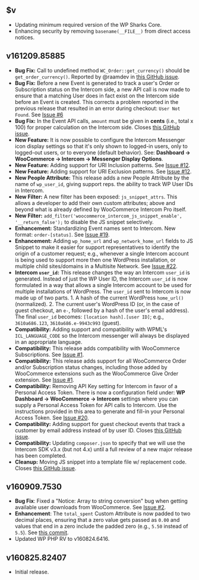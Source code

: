 ## $v

- Updating minimum required version of the WP Sharks Core.
- Enhancing security by removing `basename(__FILE__)` from direct access notices.

## v161209.85885

- **Bug Fix:** Call to undefined method `WC_Order::get_currency()` should be `get_order_currency()`. Reported by @raamdev in [this GitHub issue](https://github.com/websharks/woocommerce-intercom-pro/issues/4).
- **Bug Fix:** Before a new Event is generated to track a user's Order or Subscription status on the Intercom side, a new API call is now made to ensure that a matching User does in fact exist on the Intercom side before an Event is created. This corrects a problem reported in the previous release that resulted in an error during checkout: `User Not Found`. See [Issue #6](https://github.com/websharks/woocommerce-intercom-pro/issues/6#issuecomment-263278631)
- **Bug Fix:** In the Event API calls, `amount` must be given in **cents** (i.e., total x 100) for proper calculation on the Intercom side. Closes [this GitHub issue](https://github.com/websharks/woocommerce-intercom-pro/issues/17).
- **New Feature:** It is now possible to configure the Intercom Messenger icon display settings so that it's only shown to logged-in users, only to logged-out users, or to everyone (default behavior). See: **Dashboard → WooCommerce → Intercom → Messenger Display Options**.
- **New Feature:** Adding support for URI Inclusion patterns. See [Issue #12](https://github.com/websharks/woocommerce-intercom-pro/issues/12).
- **New Feature:** Adding support for URI Exclusion patterns. See [Issue #12](https://github.com/websharks/woocommerce-intercom-pro/issues/12).
- **New People Attribute:** This release adds a new People Attribute by the name of `wp_user_id`, giving support reps. the ability to track WP User IDs in Intercom.
- **New Filter:** A new filter has been exposed: `js_snippet_attrs`. This allows a developer to add their own custom attributes; above and beyond what is already defined by WooCommerce Intercom Pro itself.
- **New Filter:** `add_filter('woocommerce_intercom_js_snippet_enable', '__return_false');` to disable the JS snippet selectively.
- **Enhancement:** Standardizing Event names sent to Intercom. New format: `order-[status]`. See [Issue #19](https://github.com/websharks/woocommerce-intercom-pro/issues/19).
- **Enhancement:** Adding `wp_home_url` and `wp_network_home_url` fields to JS Snippet to make it easier for support representatives to identify the origin of a customer request; e.g., whenever a single Intercom account is being used to support more then one WordPress installation, or multiple child sites/domains in a Multisite Network. See [Issue #22](https://github.com/websharks/woocommerce-intercom-pro/issues/22).
- **Intercom `user_id`:** This release changes the way an Intercom `user_id` is generated. Instead of just the WP User ID, the Intercom `user_id` is now formulated in a way that allows a single Intercom account to be used for multiple installations of WordPress. The `user_id` sent to Intercom is now made up of two parts. 1. A hash of the current WordPress `home_url()` (normalized). 2. The current user's WordPress ID (or, in the case of guest checkout, an `e-`, followed by a hash of the user's email address). The final `user_id` becomes: `[location hash].[user ID]`; e.g., `3610a686.123`, `3610a686.e-9943c993` (guest).
- **Compatibility:** Adding support and compatibility with WPML's `ICL_LANGUAGE_CODE` so the Intercom messenger will always be displayed in an appropriate language.
- **Compatibility:** This release adds compatibility with WooCommerce Subscriptions. See [Issue #1](https://github.com/websharks/woocommerce-intercom-pro/issues/1).
- **Compatibility:** This release adds support for all WooCommerce Order and/or Subscription status changes, including those added by WooCommerce extensions such as the WooCommerce Give Order extension. See [Issue #1](https://github.com/websharks/woocommerce-intercom-pro/issues/1).
- **Compatibility:** Removing API Key setting for Intercom in favor of a Personal Access Token. There is now a configuration field under: **WP Dashboard → WooCommerce → Intercom** settings where you can supply a Personal Access Token for API calls to Intercom. Use the instructions provided in this area to generate and fill-in your Personal Access Token. See [Issue #20](https://github.com/websharks/woocommerce-intercom-pro/issues/20).
- **Compatibility:** Adding support for guest checkout events that track a customer by email address instead of by user ID. Closes [this GitHub issue](https://github.com/websharks/woocommerce-intercom-pro/issues/6).
- **Compatibility:** Updating `composer.json` to specify that we will use the Intercom SDK v3.x (but not 4.x) until a full review of a new major release has been completed.
- **Cleanup:** Moving JS snippet into a template file w/ replacement code. Closes [this GitHub issue](https://github.com/websharks/woocommerce-intercom-pro/issues/8).

## v160909.7530

- **Bug Fix**: Fixed a "Notice: Array to string conversion" bug when getting available user downloads from WooCommerce. See [Issue #2](https://github.com/websharks/woocommerce-intercom-pro/issues/2).
- **Enhancement**: The `total_spent` Custom Attribute is now padded to two decimal places, ensuring that a zero value gets passed as `0.00` and values that end in a zero include the padded zero (e.g., `5.50` instead of `5.5`). See [this commit](https://github.com/websharks/woocommerce-intercom-pro/commit/86f8ac436b7f69dab348ab3a0b502284dfd3d121).
- Updated WP PHP RV to v160824.6416.

## v160825.82407

- Initial release.
